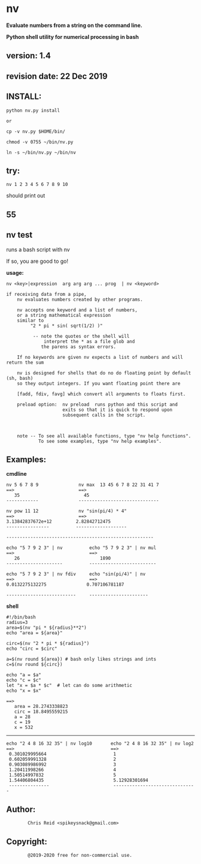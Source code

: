 # nv

**Evaluate numbers from a string on the command line.**

**Python shell utility for numerical processing in bash**

version: 1.4
-------

revision date: 22 Dec 2019
-------------


INSTALL:
--------

    python nv.py install

    or

    cp -v nv.py $HOME/bin/

    chmod -v 0755 ~/bin/nv.py

    ln -s ~/bin/nv.py ~/bin/nv


try:
----

 `nv 1 2 3 4 5 6 7 8 9 10`

should print out

55
--


nv test
-------

runs a bash script with nv

If so, you are good to go!


**usage:**

`nv <key>|expression  arg arg arg ...
           prog  | nv <keyword>`


    if receiving data from a pipe,
        nv evaluates numbers created by other programs.
    
        nv accepts one keyword and a list of numbers,
        or a string mathematical expression
        similar to
             "2 * pi * sin( sqrt(1/2) )"
    
              -- note the quotes or the shell will
                  interpret the * as a file glob and
                 the parens as syntax errors.
    
        If no keywords are given nv expects a list of numbers and will return the sum
    
        nv is designed for shells that do no do floating point by default (sh, bash)
        so they output integers. If you want floating point there are
    
        [fadd, fdiv, favg] which convert all arguments to floats first.
    
        preload option:  nv preload  runs python and this script and
                         exits so that it is quick to respond upon
                         subsequent calls in the script.
    
    
    
        note -- To see all available functions, type "nv help functions".
                To see some examples, type "nv help examples".


Examples:
--------

**cmdline**
    
    nv 5 6 7 8 9               nv max  13 45 6 7 8 22 31 41 7
    ==>                        ==>
       35                        45
    ------------               ------------------------------
     
    nv pow 11 12               nv "sin(pi/4) * 4"
    ==>                        ==>
    3.13842837672e+12         2.82842712475
    ----------------          -------------------
    
    -------------------------------------------------------
     
    echo "5 7 9 2 3" | nv          echo "5 7 9 2 3" | nv mul
    ==>                            ==>
       26                              1890
    ---------------------          -------------------------
     
    echo "5 7 9 2 3" | nv fdiv     echo "sin(pi/4)" | nv
    ==>                            ==>
    0.0132275132275               0.707106781187

    --------------------------     ----------------------

**shell**

    #!/bin/bash
    radius=3
    area=$(nv "pi * ${radius}**2")
    echo "area = ${area}"
 
    circ=$(nv "2 * pi * ${radius}")
    echo "circ = $circ"
 
    a=$(nv round ${area}) # bash only likes strings and ints
    c=$(nv round ${circ})
 
    echo "a = $a"
    echo "c = $c"
    let "x = $a * $c"  # let can do some arithmetic
    echo "x = $x"
 
    ==>
       area = 28.2743338823
       circ = 18.8495559215
       a = 28
       c = 19
       x = 532

---------------------------------------------------------------------

    echo "2 4 8 16 32 35" | nv log10       echo "2 4 8 16 32 35" | nv log2
    ==>                                    ==>
     0.301029995664                         1
     0.602059991328                         2
     0.903089986992                         3
     1.20411998266                          4
     1.50514997832                          5
     1.54406804435                          5.12928301694
     ---------------                        -------------------------------


Author:
-------
			Chris Reid <spikeysnack@gmail.com>

Copyright:
----------
			@2019-2020 free for non-commercial use.



